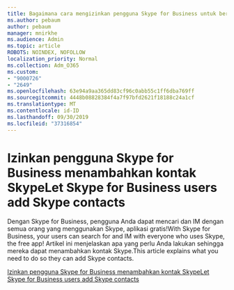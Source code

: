 ```yaml
---
title: Bagaimana cara mengizinkan pengguna Skype for Business untuk berkomunikasi dengan pengguna Skype
ms.author: pebaum
author: pebaum
manager: mnirkhe
ms.audience: Admin
ms.topic: article
ROBOTS: NOINDEX, NOFOLLOW
localization_priority: Normal
ms.collection: Adm_O365
ms.custom:
- "9000726"
- "2649"
ms.openlocfilehash: 63e94a9aa365dd83cf96c0abb55c1ff6dba769ff
ms.sourcegitcommit: 4448b08828384f4a7f97bfd2621f18188c24a1cf
ms.translationtype: MT
ms.contentlocale: id-ID
ms.lasthandoff: 09/30/2019
ms.locfileid: "37316854"
---
```

# <a name="let-skype-for-business-users-add-skype-contacts"></a><span data-ttu-id="53b17-102">Izinkan pengguna Skype for Business menambahkan kontak Skype</span><span class="sxs-lookup"><span data-stu-id="53b17-102">Let Skype for Business users add Skype contacts</span></span>

<span data-ttu-id="53b17-103">Dengan Skype for Business, pengguna Anda dapat mencari dan IM dengan semua orang yang menggunakan Skype, aplikasi gratis!</span><span class="sxs-lookup"><span data-stu-id="53b17-103">With Skype for Business, your users can search for and IM with everyone who uses Skype, the free app!</span></span> <span data-ttu-id="53b17-104">Artikel ini menjelaskan apa yang perlu Anda lakukan sehingga mereka dapat menambahkan kontak Skype.</span><span class="sxs-lookup"><span data-stu-id="53b17-104">This article explains what you need to do so they can add Skype contacts.</span></span>

[<span data-ttu-id="53b17-105">Izinkan pengguna Skype for Business menambahkan kontak Skype</span><span class="sxs-lookup"><span data-stu-id="53b17-105">Let Skype for Business users add Skype contacts</span></span>](https://docs.microsoft.com/skypeforbusiness/set-up-skype-for-business-online/let-skype-for-business-users-add-skype-contacts)